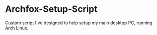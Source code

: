 # Archfox-Setup-Script
Custom script I've designed to help setup my main desktop PC, running Arch Linux.
